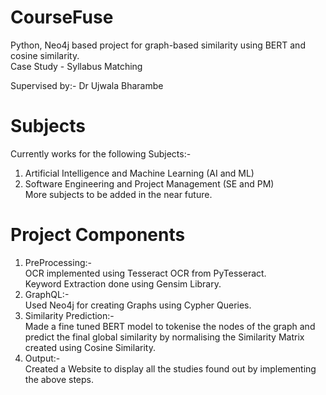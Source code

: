 # CourseFuse
Python, Neo4j based project for graph-based similarity using BERT and cosine similarity.  
Case Study - Syllabus Matching   

Supervised by:- Dr Ujwala Bharambe

# Subjects
Currently works for the following Subjects:-  
1) Artificial Intelligence and Machine Learning (AI and ML)  
2) Software Engineering and Project Management (SE and PM)  
More subjects to be added in the near future.  

# Project Components
1) PreProcessing:-  
OCR implemented using Tesseract OCR from PyTesseract.  
Keyword Extraction done using Gensim Library.  
2) GraphQL:-  
Used Neo4j for creating Graphs using Cypher Queries.   
3) Similarity Prediction:-   
Made a fine tuned BERT model to tokenise the nodes of the graph and predict the final global similarity by normalising the Similarity Matrix created using Cosine Similarity.   
4) Output:-   
Created a Website to display all the studies found out by implementing the above steps. 
